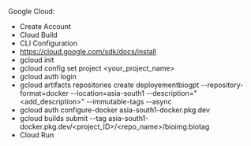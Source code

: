 Google Cloud:

* Create Account
* Cloud Build 
* CLI Configuration
* https://cloud.google.com/sdk/docs/install
* gcloud init
* gcloud config set project <your_project_name>
* gcloud auth login
* gcloud artifacts repositories create deployementbiogpt --repository-format=docker --location=asia-south1 --description="<add_description>" --immutable-tags --async
* gcloud auth configure-docker asia-south1-docker.pkg.dev
* gcloud builds submit --tag asia-south1-docker.pkg.dev/<project_ID>/<repo_name>/bioimg:biotag
* Cloud Run
